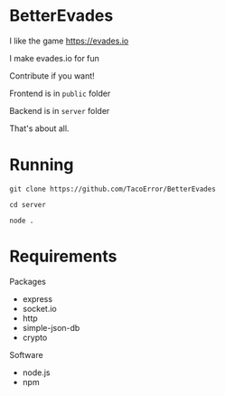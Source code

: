 # BetterEvades

I like the game https://evades.io

I make evades.io for fun

Contribute if you want!

Frontend is in `public` folder

Backend is in `server` folder

That's about all.

# Running

`git clone https://github.com/TacoError/BetterEvades`

`cd server`

`node .`

# Requirements

Packages 

 - express
 - socket.io
 - http
 - simple-json-db
 - crypto

Software

 - node.js
 - npm
